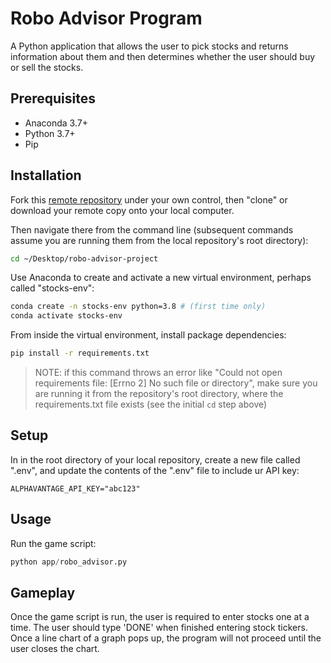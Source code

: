 # Robo Advisor Program

A Python application that allows the user to pick stocks and returns information about them and then determines whether the user should buy or sell the stocks.

## Prerequisites

  + Anaconda 3.7+
  + Python 3.7+
  + Pip

## Installation

Fork this [remote repository](git@github.com:NikoRestifo/robo-advisor-project.git) under your own control, then "clone" or download your remote copy onto your local computer.

Then navigate there from the command line (subsequent commands assume you are running them from the local repository's root directory):

```sh
cd ~/Desktop/robo-advisor-project
```

Use Anaconda to create and activate a new virtual environment, perhaps called "stocks-env":

```sh
conda create -n stocks-env python=3.8 # (first time only)
conda activate stocks-env
```

From inside the virtual environment, install package dependencies:

```sh
pip install -r requirements.txt
```

> NOTE: if this command throws an error like "Could not open requirements file: [Errno 2] No such file or directory", make sure you are running it from the repository's root directory, where the requirements.txt file exists (see the initial `cd` step above)

## Setup

In in the root directory of your local repository, create a new file called ".env", and update the contents of the ".env" file to include ur API key:

    ALPHAVANTAGE_API_KEY="abc123"

## Usage

Run the game script:

```py
python app/robo_advisor.py

```

## Gameplay

Once the game script is run, the user is required to enter stocks one at a time. The user should type 'DONE' when finished entering stock tickers. Once a line chart of a graph pops up, the program will not proceed until the user closes the chart.
